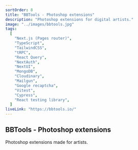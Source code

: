 ```yaml
---
sortOrder: 8
title: "BBTools - Photoshop extensions"
description: "Photoshop extensions for digital artists."
image: "../images/bbtools.jpg"
tags:
  [
    "Next.js (Pages router)",
    "TypeScript",
    "TailwindCSS",
    "tRPC",
    "React Query",
    "NextAuth",
    "NextUI",
    "MongoDB",
    "Cloudinary",
    "Mailgun",
    "Google recaptcha",
    "Vitest",
    "Cypress",
    "React testing library",
  ]
liveLink: "https://bbtools.io/"
---
```


## BBTools - Photoshop extensions

Photoshop extensions made for artists.
